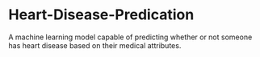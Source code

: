 # Heart-Disease-Predication
A machine learning model capable of predicting whether or not someone has heart disease based on their medical attributes.
